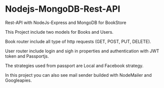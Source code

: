 # Nodejs-MongoDB-Rest-API
Rest-API with NodeJs-Express and MongoDB for BookStore

This Project include two models for Books and Users.

Book router include all type of http requests (GET, POST, PUT, DELETE).

User router include login and sigh in properties and authentication with JWT token and Passportjs. 

The strategies used from passport are Local and Facebook strategy.

In this project you can also see mail sender builded with NodeMailer and Googleapies.
